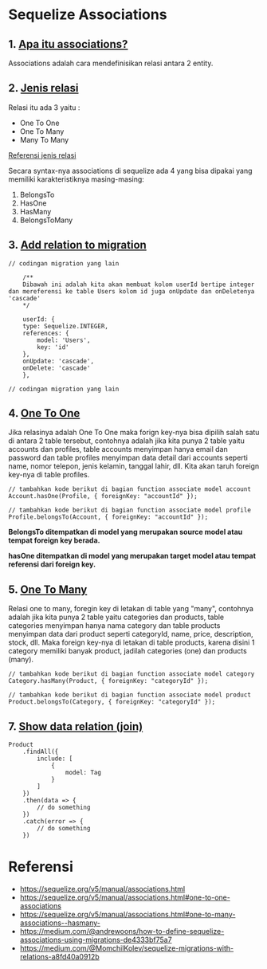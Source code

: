 # Sequelize Associations

## 1. [Apa itu associations?](https://sequelize.org/v5/manual/associations.html)

Associations adalah cara mendefinisikan relasi antara 2 entity.

## 2. [Jenis relasi](https://sequelize.org/v5/manual/associations.html)
Relasi itu ada 3 yaitu :
- One To One
- One To Many
- Many To Many

[Referensi jenis relasi](https://database.guide/the-3-types-of-relationships-in-database-design/)

Secara syntax-nya associations di sequelize ada 4 yang bisa dipakai yang memiliki karakteristiknya masing-masing:
1. BelongsTo
2. HasOne
3. HasMany
4. BelongsToMany

## 3. [Add relation to migration](https://sequelize.org/master/manual/migrations.html#migration-skeleton)
```
// codingan migration yang lain

    /**
    Dibawah ini adalah kita akan membuat kolom userId bertipe integer dan mereferensi ke table Users kolom id juga onUpdate dan onDeletenya 'cascade'
    */

    userId: {
    type: Sequelize.INTEGER,
    references: {
        model: 'Users',
        key: 'id'
    },
    onUpdate: 'cascade',
    onDelete: 'cascade'
    },

// codingan migration yang lain
```


## 4. [One To One](https://sequelize.org/v5/manual/associations.html#one-to-one-associations)

Jika relasinya adalah One To One maka forign key-nya bisa dipilih salah satu di antara 2 table tersebut, contohnya adalah jika kita punya 2 table yaitu accounts dan profiles, table accounts menyimpan hanya email dan password dan table profiles menyimpan data detail dari accounts seperti name, nomor telepon, jenis kelamin, tanggal lahir, dll. Kita akan taruh foreign key-nya di table profiles.
```
// tambahkan kode berikut di bagian function associate model account
Account.hasOne(Profile, { foreignKey: "accountId" });

// tambahkan kode berikut di bagian function associate model profile
Profile.belongsTo(Account, { foreignKey: "accountId" });
``` 

**BelongsTo ditempatkan di model yang merupakan source model atau tempat foreign key berada.**

**hasOne ditempatkan di model yang merupakan target model atau tempat referensi dari foreign key.**


## 5. [One To Many](https://sequelize.org/v5/manual/associations.html#one-to-many-associations--hasmany-)
Relasi one to many, foregin key di letakan di table yang "many", contohnya adalah jika kita punya 2 table yaitu categories dan products, table categories menyimpan hanya nama category dan table products menyimpan data dari product seperti categoryId, name, price, description, stock, dll. Maka foreign key-nya di letakan di table products, karena disini 1 category memiliki banyak product, jadilah categories (one) dan products (many).
```
// tambahkan kode berikut di bagian function associate model category
Category.hasMany(Product, { foreignKey: "categoryId" });

// tambahkan kode berikut di bagian function associate model product
Product.belongsTo(Category, { foreignKey: "categoryId" });
``` 


## 7. [Show data relation (join)](https://sequelize.org/v5/manual/querying.html#relations---associations)
```
Product
    .findAll({
        include: [
            { 
                model: Tag
            }
        ]
    })
    .then(data => {
        // do something
    })
    .catch(error => {
        // do something
    })
``` 

# Referensi 
- https://sequelize.org/v5/manual/associations.html
- https://sequelize.org/v5/manual/associations.html#one-to-one-associations
- https://sequelize.org/v5/manual/associations.html#one-to-many-associations--hasmany-
- https://medium.com/@andrewoons/how-to-define-sequelize-associations-using-migrations-de4333bf75a7
- https://medium.com/@MomchilKolev/sequelize-migrations-with-relations-a8fd40a0912b